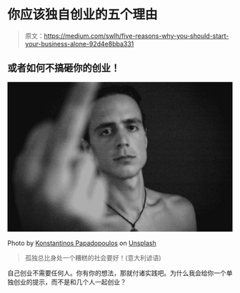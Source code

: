 # 你应该独自创业的五个理由

> 原文：<https://medium.com/swlh/five-reasons-why-you-should-start-your-business-alone-92d4e8bba331>

## 或者如何不搞砸你的创业！

![](img/82eecfb49e0fd5ea2e9efd1a53d47590.png)

Photo by [Konstantinos Papadopoulos](https://unsplash.com/@konstantinosp?utm_source=medium&utm_medium=referral) on [Unsplash](https://unsplash.com?utm_source=medium&utm_medium=referral)

> 孤独总比身处一个糟糕的社会要好！(意大利谚语)

自己创业不需要任何人。你有你的想法，那就付诸实践吧。为什么我会给你一个单独创业的提示，而不是和几个人一起创业？